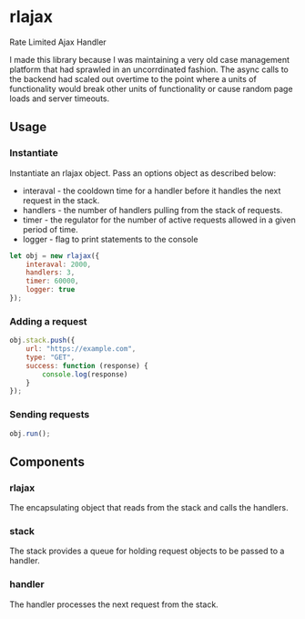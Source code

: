 # rlajax
Rate Limited Ajax Handler

I made this library because I was maintaining a very old case management platform that had sprawled in an uncorrdinated fashion. The async calls to the backend had scaled out overtime to the point where a units of functionality would break other units of functionality or cause random page loads and server timeouts. 

## Usage

### Instantiate

Instantiate an rlajax object. Pass an options object as described below: 
* interaval - the cooldown time for a handler before it handles the next request in the stack. 
* handlers - the number of handlers pulling from the stack of requests.
* timer - the regulator for the number of active requests allowed in a given period of time.
* logger - flag to print statements to the console

```javascript
let obj = new rlajax({
    interaval: 2000,
    handlers: 3,
    timer: 60000,
    logger: true
});
```

### Adding a request

```javascript
obj.stack.push({
    url: "https://example.com",
    type: "GET",
    success: function (response) {
        console.log(response)
    }
});
```

### Sending requests

```javascript
obj.run();
```

## Components

### rlajax

The encapsulating object that reads from the stack and calls the handlers.

### stack

The stack provides a queue for holding request objects to be passed to a handler. 

### handler

The handler processes the next request from the stack.
